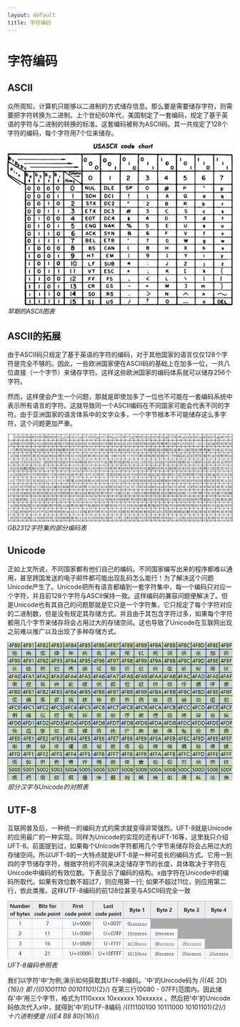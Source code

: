 ```yaml
---
layout: default
title: 字符编码
---
```


# 字符编码

## ASCII

众所周知，计算机只能够以二进制的方式储存信息。那么要是需要储存字符，则需要把字符转换为二进制。上个世纪60年代，美国制定了一套编码，规定了基于英语的字符与二进制的转换的标准。这套编码被称为ASCII码。其一共规定了128个字符的编码，每个字符用7个位来储存。

![](imgOfLab04/img01.png)  
_早期的ASCII图表_

## ASCII的拓展

由于ASCII码只规定了基于英语的字符的编码，对于其他国家的语言仅仅128个字符是完全不够的。因此，一些欧洲国家便在ASCII码的基础上在加多一位，一共八位直接（一个字节）来储存字符。这样这些欧洲国家的编码体系就可以储存256个字符。

然而，这样便会产生一个问题，那就是即使加多了一位也不可能在一套编码系统中表示所有语言的字符。这就导致同一个ASCII编码在不同国家可能会代表不同的字符。由于亚洲国家的语言体系中的文字众多，一个字节根本不可能储存这么多字符，这个问题更加严重。

![](imgOfLab04/img02.jpg)   
_GB2312字符集的部分编码表_

## Unicode

正如上文所说，不同国家都有他们自己的编码。不同国家编写出来的程序都难以通用，甚至跨国发送的电子邮件都可能出现乱码怎么能行！为了解决这个问题Unicode产生了。Unicode把所有语言都编到一套字符集中，每一个编码只对应一个字符，并且前128个字符与ASCII保持一致。这样编码的兼容问题便解决了。但是Unicode也有其自己的问题那就是它只是一个字符集，它只规定了每个字符对应的二进制数，但是没有规定其存储方式。并且由于其包含字符过多，如果每个字符都用几个字节来储存将会占用过大的存储空间。这也导致了Unicode在互联网出现之前难以推广以及出现了多种存储方式。

![](imgOfLab04/img03.png)  
_部分汉字与Unicode的对照表_

## UTF-8

互联网普及后，一种统一的编码方式的需求就变得非常强烈。UFT-8就是Unicode的应用最广的一种实现。同样为Unicode的实现的还有UFT-16等，这里我只介绍UFT-8。前面提到过，如果每个Unicode字符都用几个字节来储存将会占用过大的存储空间。所以UFT-8的一大特点就是UFT-8是一种可变长的编码方式。它用一到四的字节储存字符，根据字符的不同来决定储存字节的长度，具体取决于字符在Unicode中编码的有效位数。下表显示了编码的结构。x由字符在Unicode中的编码所取代。如果有效位数不超过7，则应用第一行; 如果不超过11​​位，则应用第二行，依此类推。这样UTF-8编码的前128位甚至与ASCII码完全一致

![](imgOfLab04/img04.png)   
_UFT-8编码参照表_

我们以字符'中'为例,演示如何获取其UTF-8编码。'中'的Unicode码为 /((4E 2D)_{16}/) 即 /((01001110 00101101)_{2}/) 在第三行(0080 - 07FF)范围内。因此储存'中'用三个字节，格式为1110xxxx 10xxxxxx 10xxxxxx 。然后把'中'的Unicode码依次代入x中，就得到'中'的UTF-8编码 /((11100100 10111000 10101101)_{2}/) 十六进制便是 /((E4 B8 80)_{16}/)